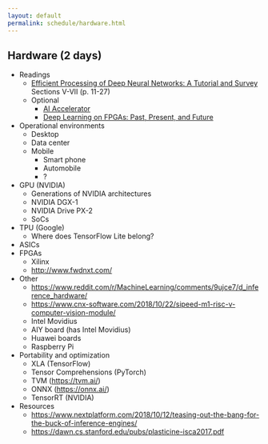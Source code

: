 ```yaml
---
layout: default
permalink: schedule/hardware.html
---
```


## Hardware (2 days)
* Readings
    * [Efficient Processing of Deep Neural Networks: A Tutorial and Survey](https://arxiv.org/abs/1703.09039) Sections V-VII (p. 11-27)
    * Optional
        * [AI Accelerator](https://en.wikipedia.org/wiki/AI_accelerator)
        * [Deep Learning on FPGAs: Past, Present, and Future](https://arxiv.org/abs/1602.04283)
* Operational environments
    * Desktop
    * Data center
    * Mobile
        * Smart phone
        * Automobile
        * ?
* GPU (NVIDIA)
    * Generations of NVIDIA architectures  
    * NVIDIA DGX-1
    * NVIDIA Drive PX-2
    * SoCs
* TPU (Google)
    * Where does TensorFlow Lite belong?
* ASICs
* FPGAs
    * Xilinx
    * http://www.fwdnxt.com/
* Other
    * https://www.reddit.com/r/MachineLearning/comments/9ujce7/d_inference_hardware/
    * https://www.cnx-software.com/2018/10/22/sipeed-m1-risc-v-computer-vision-module/
    * Intel Movidius
    * AIY board (has Intel Movidius)
    * Huawei boards
    * Raspberry Pi
* Portability and optimization
    * XLA (TensorFlow)
    * Tensor Comprehensions (PyTorch)
    * TVM (https://tvm.ai/)
    * ONNX (https://onnx.ai/)
    * TensorRT (NVIDIA)
* Resources
    * https://www.nextplatform.com/2018/10/12/teasing-out-the-bang-for-the-buck-of-inference-engines/
    * https://dawn.cs.stanford.edu/pubs/plasticine-isca2017.pdf

